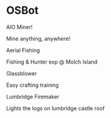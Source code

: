 # OSBot

AIO Miner!

Mine anything, anywhere!

Aerial Fishing

Fishing & Hunter exp @ Molch Island

Glassblower

Easy crafting training

Lumbridge Firemaker

Lights the logs on lumbridge castle roof
 
